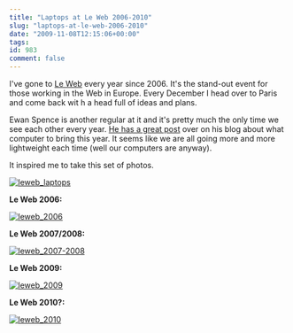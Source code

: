 ```yaml
---
title: "Laptops at Le Web 2006-2010"
slug: "laptops-at-le-web-2006-2010"
date: "2009-11-08T12:15:06+00:00"
tags:
id: 983
comment: false
---
```


I've gone to [Le Web](http://www.leweb.net/) every year since 2006\. It's the stand-out event for those working in the Web in Europe. Every December I head over to Paris and come back wit h a head full of ideas and plans.

Ewan Spence is another regular at it and it's pretty much the only time we see each other every year. [He has a great post](http://www.ewanspence.com/blog/2009/11/06/whats-the-perfect-computer-for-le-web/) over on his blog about what computer to bring this year. It seems like we are all going more and more lightweight each time (well our computers are anyway).

It inspired me to take this set of photos.

[![leweb_laptops](http://photos2.pix.ie/F9/63/F963118F0E854956B23D6DEBFB7F4509-500.jpg)](http://pix.ie/conor/1335545 "leweb_laptops by conor")

**Le Web 2006:**

[![leweb_2006](http://photos4.pix.ie/12/CF/12CFF65A1A1347E4BA137068EDE1DC93-500.jpg)](http://pix.ie/conor/1335549 "leweb_2006 by conor")

**Le Web 2007/2008:**

[![leweb_2007-2008](http://photos4.pix.ie/50/91/509189A148E24B219AA0797D26B43AA3-500.jpg)](http://pix.ie/conor/1335548 "leweb_2007-2008 by conor")

**Le Web 2009:**

[![leweb_2009](http://photos5.pix.ie/D9/59/D959867846DF41A3BBD4FB7F02587A91-500.jpg)](http://pix.ie/conor/1335547 "leweb_2009 by conor")

**Le Web 2010?:**

[![leweb_2010](http://photos3.pix.ie/F2/AB/F2AB17AF0F3F4885ACAC7E2C2F7827EB-500.jpg)](http://pix.ie/conor/1335546 "leweb_2010 by conor")
